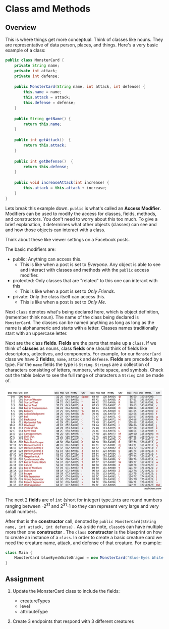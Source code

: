 # Class amd Methods

## Overview
This is where things get more conceptual. Think of classes like nouns. They are representative of
data person, places, and things. Here's a very basic example of a class:
```java
public class MonsterCard {
    private String name;
    private int attack;
    private int defense;

    public MonsterCard(String name, int attack, int defense) {
        this.name = name;
        this.attack = attack;
        this.defense = defense;   
    } 

    public String getName() {
        return this.name;
    }

    public int getAttack()  {
        return this.attack;
    }

    public int getDefense()  {
        return this.defense;
    }
 
    public void increaseAttack(int increase) {
        this.attack = this.attack + increase;
    }
}
```

Lets break this example down. `public` is what's called an **Access Modifier**. Modifiers can
 be used to modify the access for classes, fields, methods, and constructors. You don't need to worry 
about this too much. To give a brief explanation, it determines what other objects (classes) can
see and and how those objects can interact with a class.

Think about these like viewer settings on a Facebook posts. 

The basic modifiers are:
- public: Anything can access this.  
    - This is like when a post is set to *Everyone*. Any object is able to see and interact
    with classes and methods with the `public` access modifier.
- protected: Only classes that are "related" to this one can interact with this
    - This is like when a post is set to *Only Friends*. 
- private: Only the class itself can access this.
    - This is like when a post is set to *Only Me*.
    
 Next `class` denotes what's being declared here, which is object definition, (remember think noun).
 The name of the class being declared is `MonsterCard`. The classes can be named anything as long
 as long as the name is alphanumeric and starts with a letter. Classes names traditionally start with
 an uppercase letter.
 
 Next are the class **fields**. **Fields** are the parts that make up a `class`. If we think of **classes** as nouns,
 class **field**s one should think of fields like descriptors, adjectives, and components. 
 For example, for our `MonsterCard` class we have 2 **fields**s, `name`, `attack` and `defense`. **Fields** are preceded 
 by a type. For the `name` fields the type is `String`. `String`s are a collection of characters consisting of letters, 
 numbers, white space, and symbols. Check out the table below to see the full range of characters a `String` can be made of. 
 
![](pics/ascii.jpg)

The next 2 **field**s are of `int` (short for integer) type.`int`s are round numbers ranging between -2<sup>31</sup>
and 2<sup>31</sup>-1 so they can represent very large and very small numbers. 
 
After that is the **constructor** call, denoted by `public MonsterCard(String name, int attack, int defense)` .
As a side note, `class`es can have multiple more then one **constructor** . The `class` **constructor** is the
blueprint on how to create an instance of a `class`. In order to create a basic creature card we need the creature name, 
attack, and defense of that creature. 
For example:
```java
class Main {
    MonsterCard blueEyesWhiteDragon = new MonsterCard("Blue-Eyes White Dragon", 3000, 2500);
}
```

## Assignment
1) Update the MonsterCard class to include the fields:
    - creatureTypes
    - level
    - attributeType

2) Create 3 endpoints that respond with 3 different creatures